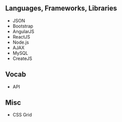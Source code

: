 ## Languages, Frameworks, Libraries 
- JSON
- Bootstrap
- AngularJS
- ReactJS
- Node.js
- AJAX
- MySQL
- CreateJS

## Vocab 

- API

## Misc
- CSS Grid
